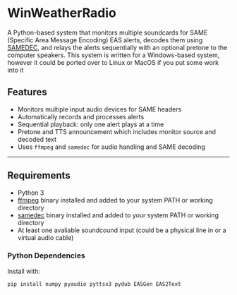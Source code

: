 # WinWeatherRadio

A Python-based system that monitors multiple soundcards for SAME (Specific Area Message Encoding) EAS alerts, decodes them using [SAMEDEC](https://github.com/joshuabarnes/samedec), and relays the alerts sequentially with an optional pretone to the computer speakers.
This system is written for a Windows-based system, however it could be ported over to Linux or MacOS if you put some work into it

## Features

- Monitors multiple input audio devices for SAME headers
- Automatically records and processes alerts
- Sequential playback: only one alert plays at a time
- Pretone and TTS announcement which includes monitor source and decoded text
- Uses `ffmpeg` and `samedec` for audio handling and SAME decoding

---

## Requirements

- Python 3
- [ffmpeg](https://ffmpeg.org/) binary installed and added to your system PATH or working directory
- [samedec](https://github.com/joshuabarnes/samedec) binary installed and added to your system PATH or working directory
- At least one avaliable soundcound input (could be a physical line in or a virtual audio cable)

### Python Dependencies

Install with:

```pip install numpy pyaudio pyttsx3 pydub EASGen EAS2Text```
